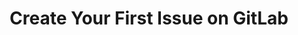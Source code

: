 ---
title:  Create Your First Issue on GitLab
description: ''
position: 9
category: How to / Demo
---